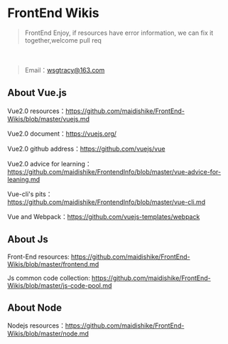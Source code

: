# FrontEnd Wikis
> FrontEnd Enjoy, if resources have error information, we can fix it together,welcome pull req

　
> Email：wsgtracy@163.com

## About Vue.js

Vue2.0 resources：https://github.com/maidishike/FrontEnd-Wikis/blob/master/vuejs.md

Vue2.0 document：https://vuejs.org/

Vue2.0 github address：https://github.com/vuejs/vue

Vue2.0 advice for learning：https://github.com/maidishike/FrontendInfo/blob/master/vue-advice-for-leaning.md

Vue-cli's pits：https://github.com/maidishike/FrontendInfo/blob/master/vue-cli.md

Vue and Webpack：https://github.com/vuejs-templates/webpack

## About Js

Front-End resources: https://github.com/maidishike/FrontEnd-Wikis/blob/master/frontend.md

Js common code collection: https://github.com/maidishike/FrontEnd-Wikis/blob/master/js-code-pool.md

## About Node

Nodejs resources：https://github.com/maidishike/FrontEnd-Wikis/blob/master/node.md
